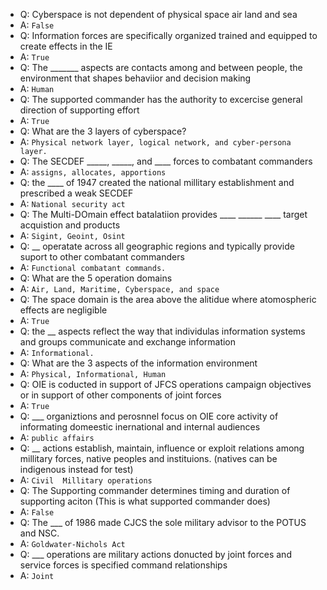 * Q: Cyberspace is not dependent of physical space air land and sea
* A: `False`
* Q: Information forces are specifically organized trained and equipped to create effects in the IE
* A: `True`
* Q: The _______ aspects are contacts among and between people, the environment that shapes behaviior and decision making
* A: `Human`
* Q: The supported commander has the authority to excercise general direction of supporting effort
* A: `True`
* Q: What are the 3 layers of cyberspace?
* A: `Physical network layer, logical network, and cyber-persona layer.`
* Q: The SECDEF _____, _____, and ____ forces to combatant commanders
* A: `assigns, allocates, apportions`
* Q: the ____ of 1947 created the national millitary establishment and prescribed a weak SECDEF
* A: `National security act`
* Q: The Multi-DOmain effect batalatiion provides ____ ______ ____ target acquistion and products
* A: `Sigint, Geoint, Osint`
* Q: __ operatate across all geographic regions and typically provide suport to other combatant commanders
* A: `Functional combatant commands.`
* Q: What are the 5 operation domains
* A: `Air, Land, Maritime, Cyberspace, and space`
* Q: The space domain is the area above the alitidue where atomospheric effects are negligible
* A: `True`
* Q: the __ aspects reflect the way that individulas information systems and groups communicate and exchange information
* A: `Informational.`
* Q: What are the 3 aspects of the information environment
* A: `Physical, Informational, Human`
* Q: OIE is coducted in support of JFCS operations campaign objectives or in support of other components of joint forces
* A: `True`
* Q: ___ organiztions and perosnnel focus on OIE core activity of informating domeestic inernational and internal audiences
* A: `public affairs`
* Q: __ actions establish, maintain, influence or exploit relations among millitary forces, native peoples and instituions. (natives can be indigenous instead for test)
* A: `Civil  Millitary operations`
* Q: The Supporting commander determines timing and duration of supporting aciton (This is what supported commander does)
* A: `False`
* Q: The ___ of 1986 made CJCS the sole military advisor to the POTUS and NSC.
* A: `Goldwater-Nichols Act`
* Q: ___ operations are military actions donucted by joint forces and service forces is specified command relationships
* A: `Joint`
